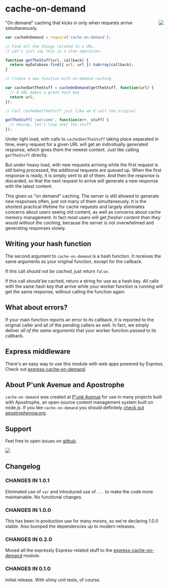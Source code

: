# cache-on-demand

<a href="http://apostrophenow.org/"><img src="https://raw.githubusercontent.com/punkave/cache-on-demand/master/logos/logo-box-madefor.png" align="right" /></a>

"On demand" caching that kicks in only when requests arrive simultaneously.

```javascript
var cacheOnDemand = require('cache-on-demand');

// Find all the things related to a URL.
// Let's just say this is a slow operation.

function getTheStuff(url, callback) {
  return myDatabase.find({ url: url }).toArray(callback);
}

// Create a new function with on-demand caching.

var cachedGetTheStuff = cacheOnDemand(getTheStuff, function(url) {
  // A URL makes a great hash key
  return url;
});

// Call cachedGetTheStuff just like we'd call the original.

getTheStuff('/welcome', function(err, stuff) {
  // Hooray, let's loop over the stuff
});
```

Under light load, with calls to `cachedGetTheStuff` taking place separated in time, every request for a given URL will get an individually generated response, which gives them the newest content. Just like calling `getTheStuff` directly.

But under heavy load, with new requests arriving while the first request is still being processed, the additional requests are queued up. When the first response is ready, it is simply sent to all of them. And then the response is discarded, so that the next request to arrive will generate a new response with the latest content.

This gives us "on demand" caching. The server is still allowed to generate new responses often, just not many of them simultaneously. It is the shortest practical lifetime for cache requests and largely eliminates concerns about users seeing old content, as well as concerns about cache memory management. In fact most users will get *fresher content than they would without the caching*, because the server is not overwhelmed and generating responses slowly.

## Writing your hash function

The second argument to `cache-on-demand` is a hash function. It receives the same arguments as your original function, except for the callback.

If this call *should not be cached*, just return `false`.

If this call *should* be cached, return a string for use as a hash key. All calls with the same hash key that arrive while your worker function is running will get the same response, without calling the function again.

## What about errors?

If your main function reports an error to its callback, it is reported to the original caller and all of the pending callers as well. In fact, we simply deliver *all of the same arguments* that your worker function passed to its callback.

## Express middleware

There's an easy way to use this module with web apps powered by Express. Check out [express-cache-on-demand](https://github.com/punkave/express-cache-on-demand).

## About P'unk Avenue and Apostrophe

`cache-on-demand` was created at [P'unk Avenue](http://punkave.com) for use in many projects built with Apostrophe, an open-source content management system built on node.js. If you like `cache-on-demand` you should definitely [check out apostrophenow.org](http://apostrophenow.org).

## Support

Feel free to open issues on [github](http://github.com/punkave/cache-on-demand).

<a href="http://punkave.com/"><img src="https://raw.githubusercontent.com/punkave/cache-on-demand/master/logos/logo-box-builtby.png" /></a>

## Changelog

### CHANGES IN 1.0.1

Eliminated use of `var` and introduced use of `...` to make the code more maintainable. No functional changes.

### CHANGES IN 1.0.0

This has been in production use for many moons, so we're declaring 1.0.0 stable. Also bumped the dependencies up to modern releases.

### CHANGES IN 0.2.0

Moved all the expressly Express-related stuff to the [express-cache-on-demand](https://github.com/punkave/express-cache-on-demand) module.

### CHANGES IN 0.1.0

Initial release. With shiny unit tests, of course.
